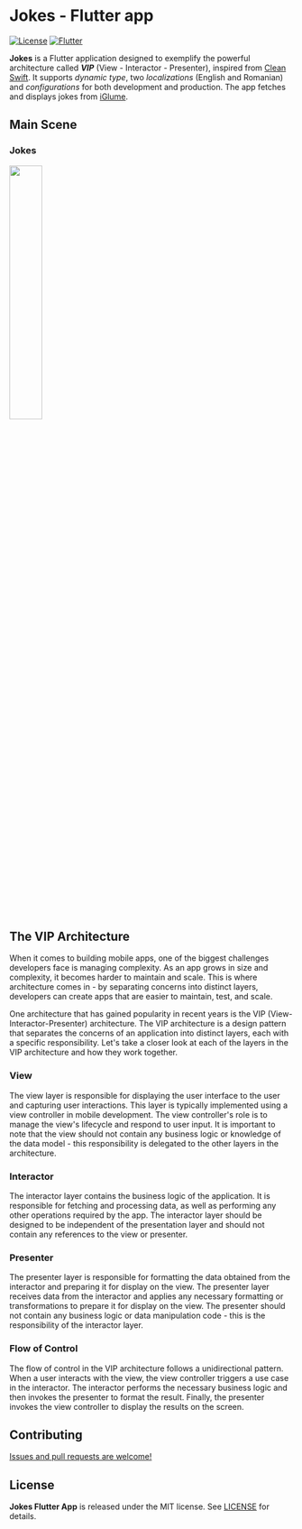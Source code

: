 # Jokes - Flutter app

[![License](https://img.shields.io/badge/license-MIT-blue.svg)](https://github.com/BeeWise/jokes-flutter-app/blob/master/LICENSE) [![Flutter](https://img.shields.io/badge/-Flutter-blue)](https://flutter.dev)

**Jokes** is a Flutter application designed to exemplify the powerful architecture called ***VIP*** (View - Interactor - Presenter), inspired from [Clean Swift](https://clean-swift.com). It supports *dynamic type*, two *localizations* (English and Romanian) and *configurations* for both development and production. The app fetches and displays jokes from [iGlume](https://iglume.ro).

## Main Scene

### Jokes

<img src="https://user-images.githubusercontent.com/6670019/233549420-0afdefc8-1151-4f67-85e5-cc3488126544.png" width="34%"></img>

## The VIP Architecture

When it comes to building mobile apps, one of the biggest challenges developers face is managing complexity. As an app grows in size and complexity, it becomes harder to maintain and scale. This is where architecture comes in - by separating concerns into distinct layers, developers can create apps that are easier to maintain, test, and scale.

One architecture that has gained popularity in recent years is the VIP (View-Interactor-Presenter) architecture. The VIP architecture is a design pattern that separates the concerns of an application into distinct layers, each with a specific responsibility. Let's take a closer look at each of the layers in the VIP architecture and how they work together.

### View

The view layer is responsible for displaying the user interface to the user and capturing user interactions. This layer is typically implemented using a view controller in mobile development. The view controller's role is to manage the view's lifecycle and respond to user input. It is important to note that the view should not contain any business logic or knowledge of the data model - this responsibility is delegated to the other layers in the architecture.

### Interactor

The interactor layer contains the business logic of the application. It is responsible for fetching and processing data, as well as performing any other operations required by the app. The interactor layer should be designed to be independent of the presentation layer and should not contain any references to the view or presenter.

### Presenter

The presenter layer is responsible for formatting the data obtained from the interactor and preparing it for display on the view. The presenter layer receives data from the interactor and applies any necessary formatting or transformations to prepare it for display on the view. The presenter should not contain any business logic or data manipulation code - this is the responsibility of the interactor layer.

### Flow of Control

The flow of control in the VIP architecture follows a unidirectional pattern. When a user interacts with the view, the view controller triggers a use case in the interactor. The interactor performs the necessary business logic and then invokes the presenter to format the result. Finally, the presenter invokes the view controller to display the results on the screen.

## Contributing

[Issues and pull requests are welcome!](https://github.com/BeeWise/jokes-flutter-app/issues)

## License

**Jokes Flutter App** is released under the MIT license. See [LICENSE](https://github.com/BeeWise/jokes-flutter-app/blob/master/LICENSE) for details.